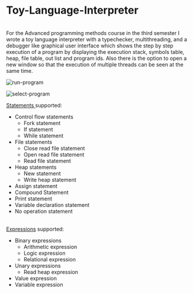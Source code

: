 # Toy-Language-Interpreter
<br/>
For the Advanced programming methods course in the third semester I wrote a toy language interpreter with a typechecker, multithreading, and a debugger like graphical user interface which shows the step by step execution of a program by displaying the execution stack, symbols table, heap, file table, out list and program ids. Also there is the option to open a new window so that the execution of multiple threads can be seen at the same time.<br/>

![run-program](https://user-images.githubusercontent.com/46956225/108714423-309f0d80-7522-11eb-8b2c-a0f90c95953f.png)

![select-program](https://user-images.githubusercontent.com/46956225/108714441-34cb2b00-7522-11eb-96b5-023988652999.png)

<a href="https://github.com/ComanacDragos/Toy-Language-Interpreter/tree/main/Interpreter/src/Model/Statements">Statements </a> supported:
<ul>
  <li>
    Control flow statements
    <ul>
      <li>Fork statement</li>
      <li>If statement</li>
      <li>While statement</li>
    </ul>
  </li>
  <li>
    File statements
    <ul>
      <li>Close read file statement</li>
      <li>Open read file statement</li>
      <li>Read file statement</li>
    </ul>
  </li>
  <li>
    Heap statements
    <ul>
      <li>New statement</li>
      <li>Write heap statement</li>
    </ul>
  </li>
  <li>Assign statement</li>
  <li>Compound Statement</li>
  <li>Print statement</li>
  <li>Variable declaration statement</li>
  <li>No operation statement</li>
</ul>
</br>
<a href="https://github.com/ComanacDragos/Toy-Language-Interpreter/tree/main/Interpreter/src/Model/Expressions">Expressions</a> supported:

<ul>
  <li>
    Binary expressions
    <ul>
      <li>
        Arithmetic expression
      </li>
      <li>Logic expression</li>
      <li>Relational expression</li>
    </ul>    
  </li>
  <li>
    Unary expressions
     <ul>
       <li>Read heap expression</li>
    </ul>
  </li>
  <li>Value expression</li>
  <li>Variable expression</li>
</ul>
  
  
  

